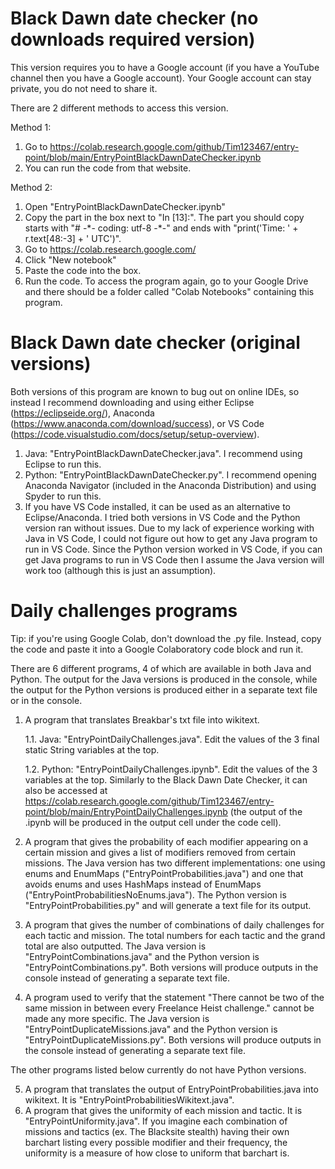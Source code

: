 # Black Dawn date checker (no downloads required version)
This version requires you to have a Google account (if you have a YouTube channel then you have a Google account). Your Google account can stay private, you do not need to share it.

There are 2 different methods to access this version.

Method 1:
1) Go to https://colab.research.google.com/github/Tim123467/entry-point/blob/main/EntryPointBlackDawnDateChecker.ipynb
2) You can run the code from that website.

Method 2:
1) Open "EntryPointBlackDawnDateChecker.ipynb"
2) Copy the part in the box next to "In [13]:". The part you should copy starts with "# -\*- coding: utf-8 -\*-" and ends with "print('Time: ' + r.text[48:-3] + ' UTC')".
3) Go to https://colab.research.google.com/
4) Click "New notebook"
5) Paste the code into the box.
6) Run the code. To access the program again, go to your Google Drive and there should be a folder called "Colab Notebooks" containing this program.

# Black Dawn date checker (original versions)
Both versions of this program are known to bug out on online IDEs, so instead I recommend downloading and using either Eclipse (https://eclipseide.org/), Anaconda (https://www.anaconda.com/download/success), or VS Code (https://code.visualstudio.com/docs/setup/setup-overview).

1) Java: "EntryPointBlackDawnDateChecker.java". I recommend using Eclipse to run this.
2) Python: "EntryPointBlackDawnDateChecker.py". I recommend opening Anaconda Navigator (included in the Anaconda Distribution) and using Spyder to run this.
3) If you have VS Code installed, it can be used as an alternative to Eclipse/Anaconda. I tried both versions in VS Code and the Python version ran without issues. Due to my lack of experience working with Java in VS Code, I could not figure out how to get any Java program to run in VS Code. Since the Python version worked in VS Code, if you can get Java programs to run in VS Code then I assume the Java version will work too (although this is just an assumption).

# Daily challenges programs
Tip: if you're using Google Colab, don't download the .py file. Instead, copy the code and paste it into a Google Colaboratory code block and run it.

There are 6 different programs, 4 of which are available in both Java and Python. The output for the Java versions is produced in the console, while the output for the Python versions is produced either in a separate text file or in the console.
1) A program that translates Breakbar's txt file into wikitext.

    1.1. Java: "EntryPointDailyChallenges.java". Edit the values of the 3 final static String variables at the top.

    1.2. Python: "EntryPointDailyChallenges.ipynb". Edit the values of the 3 variables at the top. Similarly to the Black Dawn Date Checker, it can also be accessed at https://colab.research.google.com/github/Tim123467/entry-point/blob/main/EntryPointDailyChallenges.ipynb (the output of the .ipynb will be produced in the output cell under the code cell).

2) A program that gives the probability of each modifier appearing on a certain mission and gives a list of modifiers removed from certain missions. The Java version has two different implementations: one using enums and EnumMaps ("EntryPointProbabilities.java") and one that avoids enums and uses HashMaps instead of EnumMaps ("EntryPointProbabilitiesNoEnums.java"). The Python version is "EntryPointProbabilities.py" and will generate a text file for its output.
3) A program that gives the number of combinations of daily challenges for each tactic and mission. The total numbers for each tactic and the grand total are also outputted. The Java version is "EntryPointCombinations.java" and the Python version is "EntryPointCombinations.py". Both versions will produce outputs in the console instead of generating a separate text file.
4) A program used to verify that the statement "There cannot be two of the same mission in between every Freelance Heist challenge." cannot be made any more specific. The Java version is "EntryPointDuplicateMissions.java" and the Python version is "EntryPointDuplicateMissions.py". Both versions will produce outputs in the console instead of generating a separate text file.

The other programs listed below currently do not have Python versions.

5) A program that translates the output of EntryPointProbabilities.java into wikitext. It is "EntryPointProbabilitiesWikitext.java".
6) A program that gives the uniformity of each mission and tactic. It is "EntryPointUniformity.java". If you imagine each combination of missions and tactics (ex. The Blacksite stealth) having their own barchart listing every possible modifier and their frequency, the uniformity is a measure of how close to uniform that barchart is.
